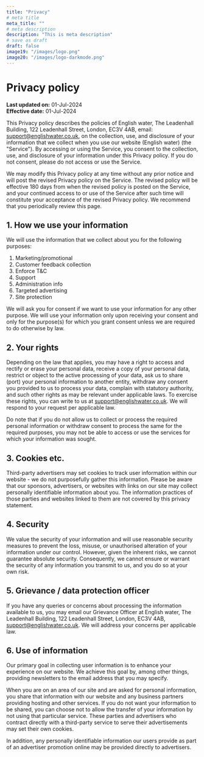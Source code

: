 ```yaml
---
title: "Privacy"
# meta title
meta_title: ""
# meta description
description: "This is meta description"
# save as draft
draft: false
image19: "/images/logo.png"
image20: "/images/logo-darkmode.png"
---
```


# Privacy policy

**Last updated on:** 01-Jul-2024  
**Effective date:** 01-Jul-2024

This Privacy policy describes the policies of English water, The Leadenhall Building, 122 Leadenhall Street, London, EC3V 4AB, email: [support@englishwater.co.uk](mailto:support@englishwater.co.uk), on the collection, use, and disclosure of your information that we collect when you use our website (English water) (the "Service"). By accessing or using the Service, you consent to the collection, use, and disclosure of your information under this Privacy policy. If you do not consent, please do not access or use the Service.

We may modify this Privacy policy at any time without any prior notice and will post the revised Privacy policy on the Service. The revised policy will be effective 180 days from when the revised policy is posted on the Service, and your continued access to or use of the Service after such time will constitute your acceptance of the revised Privacy policy. We recommend that you periodically review this page.

## 1. How we use your information

We will use the information that we collect about you for the following purposes:

1. Marketing/promotional
2. Customer feedback collection
3. Enforce T&C
4. Support
5. Administration info
6. Targeted advertising
7. Site protection

We will ask you for consent if we want to use your information for any other purpose. We will use your information only upon receiving your consent and only for the purpose(s) for which you grant consent unless we are required to do otherwise by law.

## 2. Your rights

Depending on the law that applies, you may have a right to access and rectify or erase your personal data, receive a copy of your personal data, restrict or object to the active processing of your data, ask us to share (port) your personal information to another entity, withdraw any consent you provided to us to process your data, complain with statutory authority, and such other rights as may be relevant under applicable laws. To exercise these rights, you can write to us at [support@englishwater.co.uk](mailto:support@englishwater.co.uk). We will respond to your request per applicable law.

Do note that if you do not allow us to collect or process the required personal information or withdraw consent to process the same for the required purposes, you may not be able to access or use the services for which your information was sought.

## 3. Cookies etc.

Third-party advertisers may set cookies to track user information within our website - we do not purposefully gather this information. Please be aware that our sponsors, advertisers, or websites with links on our site may collect personally identifiable information about you. The information practices of those parties and websites linked to them are not covered by this privacy statement.

## 4. Security

We value the security of your information and will use reasonable security measures to prevent the loss, misuse, or unauthorised alteration of your information under our control. However, given the inherent risks, we cannot guarantee absolute security. Consequently, we cannot ensure or warrant the security of any information you transmit to us, and you do so at your own risk.

## 5. Grievance / data protection officer

If you have any queries or concerns about processing the information available to us, you may email our Grievance Officer at English water, The Leadenhall Building, 122 Leadenhall Street, London, EC3V 4AB, [support@englishwater.co.uk](mailto:support@englishwater.co.uk). We will address your concerns per applicable law.

## 6. Use of information

Our primary goal in collecting user information is to enhance your experience on our website. We achieve this goal by, among other things, providing newsletters to the email address that you may specify.

When you are on an area of our site and are asked for personal information, you share that information with our website and any business partners providing hosting and other services. If you do not want your information to be shared, you can choose not to allow the transfer of your information by not using that particular service. These parties and advertisers who contract directly with a third-party service to serve their advertisements may set their own cookies.

In addition, any personally identifiable information our users provide as part of an advertiser promotion online may be provided directly to advertisers.
